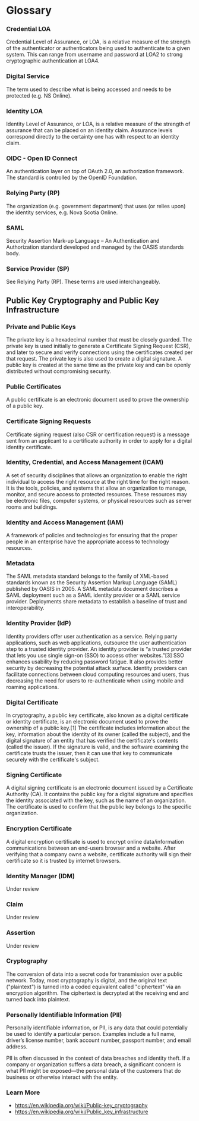 # Glossary

### Credential LOA 
Credential Level of Assurance, or LOA, is a relative measure of the strength of the authenticator or authenticators being used to authenticate to a given system. This can range from username and password at LOA2 to strong cryptographic authentication at LOA4.

### Digital Service
The term used to describe what is being accessed and needs to be protected (e.g. NS Online).

### Identity LOA
Identity Level of Assurance, or LOA, is a relative measure of the strength of assurance that can be placed on an identity claim. Assurance levels correspond directly to the certainty one has with respect to an identity claim.

### OIDC - Open ID Connect
An authentication layer on top of OAuth 2.0, an authorization framework. The standard is controlled by the OpenID Foundation.

### Relying Party (RP)
The organization (e.g. government department) that uses (or relies upon) the identity services, e.g. Nova Scotia Online.

### SAML
Security Assertion Mark-up Language – An Authentication and Authorization standard developed and managed by the OASIS standards body.

### Service Provider (SP)
See Relying Party (RP). These terms are used interchangeably.

## Public Key Cryptography and Public Key Infrastructure

### Private and Public Keys
The private key is a hexadecimal number that must be closely guarded. 
The private key is used initially to generate a Certificate Signing Request (CSR), and later to secure and verify connections using the certificates created per that request. 
The private key is also used to create a digital signature. 
A public key is created at the same time as the private key and can be openly distributed without compromising security.

### Public Certificates
A public certificate is an electronic document used to prove the ownership of a public key.

### Certificate Signing Requests
Certificate signing request (also CSR or certification request) is a message sent from an applicant to a certificate authority in order to apply for a digital identity certificate. 

### Identity, Credential, and Access Management (ICAM)
A set of security disciplines that allows an organization to enable the right individual to access the right resource at the right time for the right reason. It is the tools, policies, and systems that allow an organization to manage, monitor, and secure access to protected resources. These resources may be electronic files, computer systems, or physical resources such as server rooms and buildings.

### Identity and Access Management (IAM)
A framework of policies and technologies for ensuring that the proper people in an enterprise have the appropriate access to technology resources.

### Metadata
The SAML metadata standard belongs to the family of XML-based standards known as the Security Assertion Markup Language (SAML) published by OASIS in 2005. A SAML metadata document describes a SAML deployment such as a SAML identity provider or a SAML service provider. Deployments share metadata to establish a baseline of trust and interoperability.

### Identity Provider (IdP) 
Identity providers offer user authentication as a service. Relying party applications, such as web applications, outsource the user authentication step to a trusted identity provider.
An identity provider is “a trusted provider that lets you use single sign-on (SSO) to access other websites.”[3] SSO enhances usability by reducing password fatigue. It also provides better security by decreasing the potential attack surface. Identity providers can facilitate connections between cloud computing resources and users, thus decreasing the need for users to re-authenticate when using mobile and roaming applications.

### Digital Certificate
In cryptography, a public key certificate, also known as a digital certificate or identity certificate, is an electronic document used to prove the ownership of a public key.[1] The certificate includes information about the key, information about the identity of its owner (called the subject), and the digital signature of an entity that has verified the certificate's contents (called the issuer). If the signature is valid, and the software examining the certificate trusts the issuer, then it can use that key to communicate securely with the certificate's subject.

### Signing Certificate
A digital signing certificate is an electronic document issued by a Certificate Authority (CA). It contains the public key for a digital signature and specifies the identity associated with the key, such as the name of an organization. The certificate is used to confirm that the public key belongs to the specific organization.

### Encryption Certificate
A digital encryption certificate is used to encrypt online data/information communications between an end-users browser and a website. After verifying that a company owns a website, certificate authority will sign their certificate so it is trusted by internet browsers.

### Identity Manager (IDM)
Under review

### Claim
Under review

### Assertion
Under review

### Cryptography
The conversion of data into a secret code for transmission over a public network. Today, most cryptography is digital, and the original text ("plaintext") is turned into a coded equivalent called "ciphertext" via an encryption algorithm. The ciphertext is decrypted at the receiving end and turned back into plaintext.

### Personally Identifiable Information (PII)
Personally identifiable information, or PII, is any data that could potentially be used to identify a particular person. Examples include a full name, driver’s license number, bank account number, passport number, and email address.

PII is often discussed in the context of data breaches and identity theft. If a company or organization suffers a data breach, a significant concern is what PII might be exposed—the personal data of the customers that do business or otherwise interact with the entity.

### Learn More
* https://en.wikipedia.org/wiki/Public-key_cryptography
* https://en.wikipedia.org/wiki/Public_key_infrastructure
